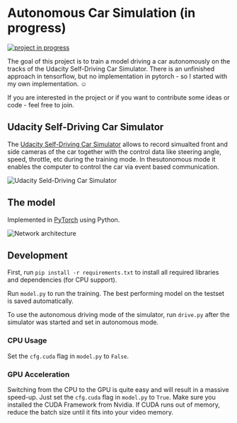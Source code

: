 # Autonomous Car Simulation (in progress)

[![project in progress](https://img.shields.io/badge/state-in%20progress-blue.svg)]()

The goal of this project is to train a model driving a car autonomously on the tracks of the Udacity Self-Driving Car Simulator. There is an unfinished approach in tensorflow, but no implementation in pytorch - so I started with my own implementation. :relaxed:

If you are interested in the project or if you want to contribute some ideas or code - feel free to join.


## Udacity Self-Driving Car Simulator

The [Udacity Self-Driving Car Simulator](https://github.com/udacity/self-driving-car-sim) allows to record simualted front and side cameras of the car together with the control data like steering angle, speed, throttle, etc during the training mode. In thesutonomous mode it enables the computer to control the car via event based communication.

![Udacity Seld-Driving Car Simulator](docs/simulation.png)

## The model

Implemented in [PyTorch](https://pytorch.org/) using Python.

![Network architecture](docs/network.png)

## Development

First, run `pip install -r requirements.txt` to install all required libraries and dependencies (for CPU support).

Run `model.py` to run the training. The best performing model on the testset is saved automatically. 

To use the autonomous driving mode of the simulator, run `drive.py` after the simulator was started and set in autonomous mode.

### CPU Usage

Set the `cfg.cuda` flag in `model.py` to `False`. 

### GPU Acceleration

Switching from the CPU to the GPU is quite easy and will result in a massive speed-up. Just set the `cfg.cuda` flag in `model.py` to `True`. Make sure you installed the CUDA Framework from Nvidia. If CUDA runs out of memory, reduce the batch size until it fits into your video memory.
